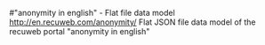 #"anonymity in english" - Flat file data model
http://en.recuweb.com/anonymity/
Flat JSON file data model of the recuweb portal "anonymity in english"
